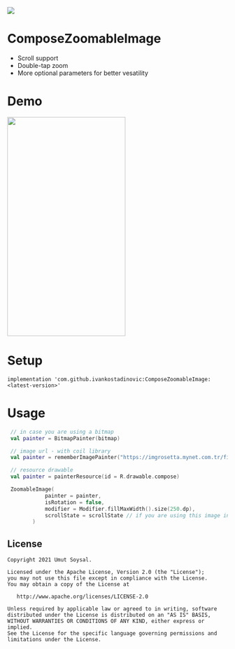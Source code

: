 [![](https://jitpack.io/v/ivankostadinovic/ComposeZoomableImage.svg)](https://jitpack.io/#ivankostadinovic/ComposeZoomableImage)

# ComposeZoomableImage

- Scroll support
- Double-tap zoom
- More optional parameters for better vesatility

# Demo

<img src="gif/demo.gif" width="270" height="500"/>


# Setup

```implementation 'com.github.ivankostadinovic:ComposeZoomableImage:<latest-version>'```

# Usage

```kotlin
 // in case you are using a bitmap
 val painter = BitmapPainter(bitmap)

 // image url - with coil library
 val painter = rememberImagePainter("https://imgrosetta.mynet.com.tr/file/12220872/12220872-1200x824.jpg")

 // resource drawable
 val painter = painterResource(id = R.drawable.compose)

 ZoomableImage(
            painter = painter,
            isRotation = false,
            modifier = Modifier.fillMaxWidth().size(250.dp),
            scrollState = scrollState // if you are using this image inside a scrollable component
        )

```


License
--------


    Copyright 2021 Umut Soysal.

    Licensed under the Apache License, Version 2.0 (the "License");
    you may not use this file except in compliance with the License.
    You may obtain a copy of the License at

       http://www.apache.org/licenses/LICENSE-2.0

    Unless required by applicable law or agreed to in writing, software
    distributed under the License is distributed on an "AS IS" BASIS,
    WITHOUT WARRANTIES OR CONDITIONS OF ANY KIND, either express or implied.
    See the License for the specific language governing permissions and
    limitations under the License.
